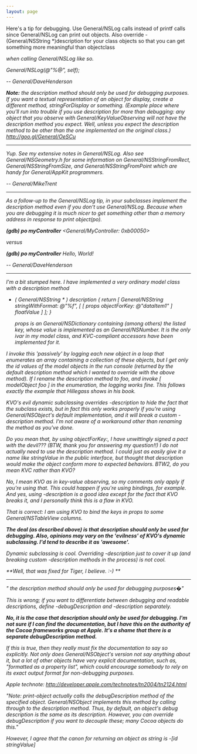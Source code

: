 ```yaml
---
layout: page
---
```




Here's a tip for debugging. Use General/NSLog calls instead of printf calls since General/NSLog can print out objects. Also override - (General/NSString *)description for your class objects so that you can get something more meaningful than objectclass<address> when calling General/NSLog like so.

    
General/NSLog(@"%@", self);


-- General/DaveHenderson

**Note:** the description method should only be used for debugging purposes.  If you want a textual representation of an object for display, create a different method, stringForDisplay or something. (Example place where you'll run into trouble if you use description for more than debugging: any object that you observe with General/KeyValueObserving will not have the description method you expect.  Well, unless you expect the description method to be other than the one implemented on the original class.)  http://goo.gl/General/OeSCu

----
Yup. See my extensive notes in General/NSLog. Also see General/NSGeometry.h for some information on General/NSStringFromRect, General/NSStringFromSize, and General/NSStringFromPoint which are handy for General/AppKit programmers.

-- General/MikeTrent

----

As a follow-up to the General/NSLog tip, in your subclasses implement the description method even if you don't use General/NSLog. Because when you are debugging it is much nicer to get something other than a memory address in response to print object(po).
    
**(gdb) po myController**
<General/MyController: 0xb00050>


versus
    
**(gdb) po myController**
Hello, World!


-- General/DaveHenderson

----

I'm a bit stumped here. I have implemented a very ordinary model class with a description method

    
 - ( General/NSString * ) description {
return [ General/NSString stringWithFormat: @"%f", [ [ props objectForKey: @"dataItem1" ] floatValue ] ];
}


    props is an General/NSDictionary containing (among others) the listed key, whose value is implemented as an General/NSNumber. It is the only ivar in my model class, and KVC-compliant accessors have been implemented for it.

I invoke this 'passively' by logging each new object in a loop that enumerates an array containing a collection of these objects, but I get only the id values of the model objects in the run console (returned by the default description method which I wanted to override with the above method). If I rename the description method to     foo, and invoke     [ modelObject foo ] in the enumeration, the logging works fine. This follows exactly the example that Hillegass shows in his book.

*KVO's evil dynamic subclassing overrides -description to hide the fact that the subclass exists, but in fact this only works properly if you're using General/NSObject's default implementation, and it will break a custom -description method. I'm not aware of a workaround other than renaming the method as you've done.*

Do you mean that, by using     objectForKey:, I have unwittingly signed a pact with the devil??? (BTW, thank you for answering my question!!) I do not actually *need* to use the     description method. I could just as easily give it a name like     stringValue in the public interface, but thought that     description would make the object conform more to expected behaviors. BTW2, do you mean KVC rather than KVO?

*No, I mean KVO as in key-value observing, so my comments only apply if you're using that. This could happen if you're using bindings, for example. And yes, using -description is a good idea except for the fact that KVO breaks it, and I personally think this is a flaw in KVO.*

That is correct: I *am* using KVO to bind the keys in     props to some General/NSTableView columns.

**The deal (as described above) is that description should only be used for debugging.  Also, opinions may vary on the 'evilness' of KVO's dynamic subclassing.  I'd tend to describe it as 'awesome'.**

*Dynamic subclassing is cool. Overriding -description just to cover it up (and breaking custom -description methods in the process) is not cool.*

**Well, that was fixed for Tiger, I believe. :-) **

----
" the description method should only be used for debugging purposes�"

This is wrong; if you want to differentiate between debugging and readable descriptions, define -debugDescription and -description separately.

**No, it is the case that description should only be used for debugging.  I'm not sure if I can find the documentation, but I have this on the authority of the Cocoa frameworks group at Apple.  It's a shame that there is a separate debugDescription method.**

If this is true, then they really must fix the documentation to say so explicitly. Not only does General/NSObject's version not say anything about it, but a lot of other objects have very explicit documentation, such as, "formatted as a property list", which could encourage somebody to rely on its exact output format for non-debugging purposes.

Apple technote: http://developer.apple.com/technotes/tn2004/tn2124.html

*"Note: print-object actually calls the debugDescription method of the specified object. General/NSObject implements this method by calling through to the description method. Thus, by default, an object's debug description is the same as its description. However, you can override debugDescription if you want to decouple these; many Cocoa objects do this."*

However, I agree that the canon for returning an object as string is -[id stringValue]